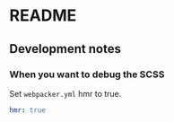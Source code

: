 # README

## Development notes

### When you want to debug the SCSS

Set `webpacker.yml` hmr to true.

```yml
hmr: true
```
